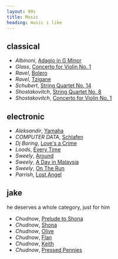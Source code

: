 ```yaml
---
layout: 90s
title: Music
heading: music i like
---
```


## classical

- _Albinoni_, [Adagio in G Minor][ce]
- _Glass_, [Concerto for Violin No. 1][ca]
- _Ravel_, [Bolero][cb]
- _Ravel_, [Tzigane][cf]
- _Schubert_, [String Quartet No. 14][cd]
- _Shostakovitch_, [String Quartet No. 8][cc]
- _Shostakovitch_, [Concerto for Violin No. 1][cg]

## electronic

- _Aleksandir_, [Yamaha][ed]
- _COMPUTER DATA_, [Schlafen][ec]
- _Dj Boring_, [Love's a Crime][eh]
- _Loods_, [Every Time][eg]
- _Sweely_, [Around][ea]
- _Sweely_, [A Day in Malaysia][eb]
- _Sweely_, [On The Run][ef]
- _Parrish_, [Lost Angel][ee]

## jake

he deserves a whole category, just for him

- _Chudnow_, [Prelude to Shona][ja]
- _Chudnow_, [Shona][jb]
- _Chudnow_, [Olive][jc]
- _Chudnow_, [Flan][jd]
- _Chudnow_, [Keith][je]
- _Chudnow_, [Pressed Pennies][jf]

[ca]: https://www.youtube.com/watch?v=rM2KLeoRBGo
[cb]: https://www.youtube.com/watch?v=mhhkGyJ092E
[cc]: https://www.youtube.com/watch?v=41HIXtBElH4
[cd]: https://www.youtube.com/watch?v=otdayisyIiM
[ce]: https://www.youtube.com/watch?v=_eLU5W1vc8Y
[cf]: https://www.youtube.com/watch?v=w0ObgSKBqTQ
[cg]: https://www.youtube.com/watch?v=8HZVQyD9rsY
[ea]: https://www.youtube.com/watch?v=2NG9h9yZYf8
[eb]: https://www.youtube.com/watch?v=sg6-GaAKmUI
[ec]: https://www.youtube.com/watch?v=0zT_Mk7ZkyY
[ed]: https://www.youtube.com/watch?v=OnW6rQ_z9Ug
[ee]: https://www.youtube.com/watch?v=L2aUMxR2tUo
[ef]: https://www.youtube.com/watch?v=FgEQh2yGnMU
[eg]: https://www.youtube.com/watch?v=R4Qlv-nwhy0
[eh]: https://www.youtube.com/watch?v=XO66x8zodFo
[ja]: https://www.youtube.com/watch?v=CXQA9oJtK9c
[jb]: https://www.youtube.com/watch?v=WBAIyY9y3HM
[jc]: https://www.youtube.com/watch?v=3QQS8fJqXoI
[jd]: https://www.youtube.com/watch?v=6u_EWKVRoxc
[je]: https://www.youtube.com/watch?v=7lxZoh9-G_8
[jf]: https://www.youtube.com/watch?v=PwrUR8LVcb4
